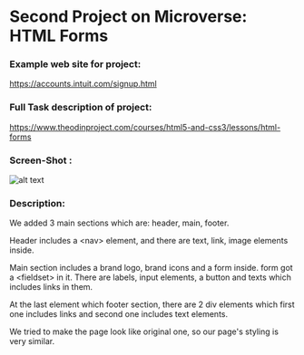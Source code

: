# Second Project on Microverse: HTML Forms

### Example web site for project:

https://accounts.intuit.com/signup.html

### Full Task description of project:

https://www.theodinproject.com/courses/html5-and-css3/lessons/html-forms

### Screen-Shot :
![alt text](https://i.ibb.co/rGtBTWh/123123.png "Screen Shot -1")


### Description:

We added 3 main sections which are: header, main, footer.

Header includes a \<nav\> element, and there are text, link, image elements inside.

Main section includes a brand logo, brand icons and a form inside.
form got a \<fieldset\> in it. There are labels, input elements, a button and texts
which includes links in them.

At the last element which footer section, there are 2 div elements which first one
includes links and second one includes text elements.

We tried to make the page look like original one, so our page's styling is very similar.
